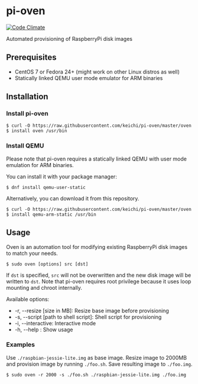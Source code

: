 # pi-oven

[![Code Climate](https://codeclimate.com/github/keichi/pi-oven/badges/gpa.svg)](https://codeclimate.com/github/keichi/pi-oven)

Automated provisioning of RaspberryPi disk images

## Prerequisites

- CentOS 7 or Fedora 24+ (might work on other Linux distros as well)
- Statically linked QEMU user mode emulator for ARM binaries

## Installation

### Install pi-oven

```
$ curl -O https://raw.githubusercontent.com/keichi/pi-oven/master/oven
$ install oven /usr/bin
```

### Install QEMU

Please note that pi-oven requires a statically linked QEMU with user mode
emulation for ARM binaries.

You can install it with your package manager:

```
$ dnf install qemu-user-static
```

Alternatively, you can download it from this repository.

```
$ curl -O https://raw.githubusercontent.com/keichi/pi-oven/master/oven
$ install qemu-arm-static /usr/bin
```

## Usage

Oven is an automation tool for modifying existing RaspberryPi disk images to
match your needs.

```
$ sudo oven [options] src [dst]
```

If `dst` is specified, `src` will not be overwritten and the new disk image
will be written to `dst`. Note that pi-oven requires root privilege because it
uses loop mounting and chroot internally.

Available options:

- -r, --resize [size in MB]: Resize base image before provisioning
- -s, --script [path to shell script]: Shell script for provisioning
- -i, --interactive: Interactive mode
- -h, --help : Show usage

### Examples

Use `./raspbian-jessie-lite.img` as base image. Resize image to 2000MB and
provision image by running `./foo.sh`. Save resulting image to `./foo.img`.

```
$ sudo oven -r 2000 -s ./foo.sh ./raspbian-jessie-lite.img ./foo.img
```
